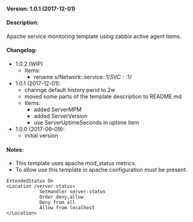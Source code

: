 #### Version: 1.0.1 (2017-12-01)

#### Description:
Apache service monitoring template using zabbix active agent items.

#### Changelog:
- 1.0.2 (WIP)
  - Items:
    - rename s/Network::service::$1/SVC::$1/
- 1.0.1 (2017-12-01):
  - channge default history perid to 2w
  - moved some parts of the template description to README.md
  - Items:
     - added ServerMPM
     - added ServerVersion
     - use ServerUptimeSeconds in uptime item
- 1.0.0 (2017-09-09):
  - initial version

#### Notes:
- This template uses apache mod_status metrics.
- To allow use this template in apache configuration must be present:
```
ExtendedStatus On
<Location /server-status>
            SetHandler server-status
            Order deny,allow
            Deny from all
            Allow from localhost
</Location>
```